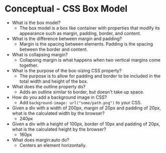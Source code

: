 # Conceptual - CSS Box Model

 - What is the box model?
    - The box model is a box like container with properties that modify its appearance such as margin, padding, border, and content.
 - What is the difference between margin and padding?
    - Margin is the spacing between elements. Padding is the spacing between the border and content.
 - What is collapsing margin?
    - Collapsing margin is what happens when two vertical margins come together. 
 - What is the purpose of the box-sizing CSS property?
    - The purpose is to allow for padding and border to be included in the total width and height of the box.
 - What does the outline property do?
    - Adds an outline similar to border, but doesn't take up space.
 - How do you add a background image in CSS?
    - Add `background-image: url("some/path.png")` to your CSS.
 - Given a div with a width of 200px, margin of 20px and padding of 20px, what is the calculated width by the browser?
    - 240px
 - Given a div with a height of 100px, border of 10px and padding of 20px, what is the calculated height by the browser?
    - 160px
 - What does margin:auto do?
    - Centers an element horizontally.